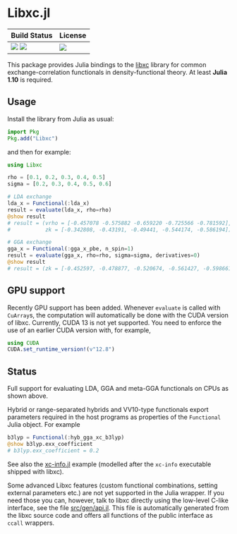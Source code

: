 # Libxc.jl

| **Build Status**                       |  **License**                     |
|:-------------------------------------- |:-------------------------------- |
| ![][ci-img] [![][ccov-img]][ccov-url]  | [![][license-img]][license-url]  |

[ci-img]: https://github.com/JuliaMolSim/Libxc.jl/workflows/CI/badge.svg

[ccov-img]: https://codecov.io/gh/JuliaMolSim/Libxc.jl/branch/master/graph/badge.svg?token=ZL7RUND4YE
[ccov-url]: https://codecov.io/gh/JuliaMolSim/Libxc.jl

[license-img]: https://img.shields.io/github/license/JuliaMolSim/Libxc.jl.svg?maxAge=2592000
[license-url]: https://github.com/JuliaMolSim/Libxc.jl/blob/master/LICENSE

This package provides Julia bindings to the
[libxc](https://libxc.gitlab.io/) library
for common exchange-correlation functionals in density-functional theory.
At least **Julia 1.10** is required.

## Usage
Install the library from Julia as usual:
```julia
import Pkg
Pkg.add("Libxc")
```
and then for example:
```julia
using Libxc

rho = [0.1, 0.2, 0.3, 0.4, 0.5]
sigma = [0.2, 0.3, 0.4, 0.5, 0.6]

# LDA exchange
lda_x = Functional(:lda_x)
result = evaluate(lda_x, rho=rho)
@show result
# result = (vrho = [-0.457078 -0.575882 -0.659220 -0.725566 -0.781592],
#           zk = [-0.342808, -0.43191, -0.49441, -0.544174, -0.586194])

# GGA exchange
gga_x = Functional(:gga_x_pbe, n_spin=1)
result = evaluate(gga_x, rho=rho, sigma=sigma, derivatives=0)
@show result
# result = (zk = [-0.452597, -0.478877, -0.520674, -0.561427, -0.598661],)
```

## GPU support
Recently GPU support has been added. Whenever `evaluate` is called
with `CuArray`s, the computation will automatically be done with the CUDA
version of libxc. Currently, CUDA 13 is not yet supported. You need
to enforce the use of an earlier CUDA version with, for example,
```julia
using CUDA
CUDA.set_runtime_version!(v"12.8")
```

## Status
Full support for evaluating LDA, GGA and meta-GGA functionals
on CPUs as shown above.

Hybrid or range-separated hybrids and VV10-type functionals
export parameters required in the host programs as properties of the `Functional`
Julia object. For example
```julia
b3lyp = Functional(:hyb_gga_xc_b3lyp)
@show b3lyp.exx_coefficient
# b3lyp.exx_coefficient = 0.2
```
See also the [xc-info.jl](example/xc-info.jl) example (modelled after the
`xc-info` executable shipped with libxc).

Some advanced Libxc features (custom functional combinations, setting external
parameters etc.) are not yet supported in the Julia wrapper. If you need those
you can, however, talk to libxc directly using the low-level C-like interface,
see the file [src/gen/api.jl](src/gen/api.jl).
This file is automatically generated from the libxc source code and
offers all functions of the public interface as `ccall` wrappers.
